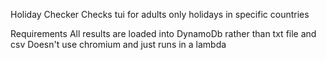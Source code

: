 Holiday Checker
Checks tui for adults only holidays in specific countries

Requirements
All results are loaded into DynamoDb rather than txt file and csv
Doesn't use chromium and just runs in a lambda
